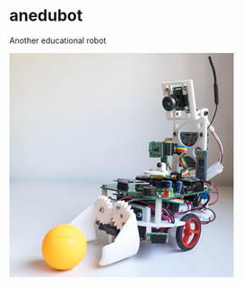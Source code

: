# anedubot
Another educational robot

![alt text](https://github.com/snailstorming/anedubot/blob/master/Documentation/Images/anedubot_400.jpg)
